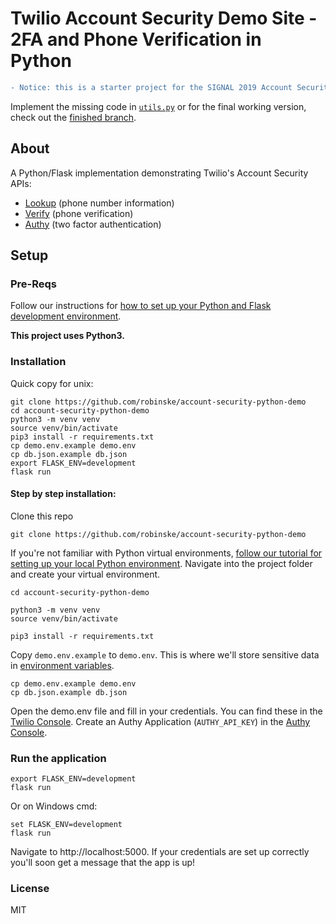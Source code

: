 # Twilio Account Security Demo Site - 2FA and Phone Verification in Python

```diff
- Notice: this is a starter project for the SIGNAL 2019 Account Security Workshop.
```
Implement the missing code in [`utils.py`](https://github.com/AuthySE/signal-2019-python-authy-verify/blob/master/server/utils.py) or for the final working version, check out the [finished branch](https://github.com/robinske/account-security-python-demo/compare/finished).

## About

A Python/Flask implementation demonstrating Twilio's Account Security APIs:

* [Lookup](https://www.twilio.com/docs/lookup/api) (phone number information)
* [Verify](https://www.twilio.com/docs/verify/api) (phone verification)
* [Authy](https://www.twilio.com/docs/authy/api) (two factor authentication)

## Setup

### Pre-Reqs

Follow our instructions for [how to set up your Python and Flask development environment](https://www.twilio.com/docs/usage/tutorials/how-to-set-up-your-python-and-flask-development-environment). 

**This project uses Python3.**

### Installation

Quick copy for unix:
```
git clone https://github.com/robinske/account-security-python-demo
cd account-security-python-demo
python3 -m venv venv
source venv/bin/activate
pip3 install -r requirements.txt
cp demo.env.example demo.env
cp db.json.example db.json
export FLASK_ENV=development
flask run
```

#### Step by step installation:

Clone this repo
```
git clone https://github.com/robinske/account-security-python-demo
```

If you're not familiar with Python virtual environments, [follow our tutorial for setting up your local Python environment](https://www.twilio.com/docs/usage/quickstart/devenvironment-python#installing-flask-and-twilio-python). Navigate into the project folder and create your virtual environment.

```
cd account-security-python-demo

python3 -m venv venv
source venv/bin/activate

pip3 install -r requirements.txt
```

Copy `demo.env.example` to `demo.env`. This is where we'll store sensitive data in [environment variables](https://www.twilio.com/blog/2017/01/how-to-set-environment-variables.html).
```
cp demo.env.example demo.env
cp db.json.example db.json
```

Open the demo.env file and fill in your credentials. You can find these in the [Twilio Console](https://www.twilio.com/console). Create an Authy Application (`AUTHY_API_KEY`) in the [Authy Console](https://www.twilio.com/console/authy/applications).

### Run the application
```
export FLASK_ENV=development
flask run
```

Or on Windows cmd:
```
set FLASK_ENV=development
flask run
```
Navigate to http://localhost:5000. If your credentials are set up correctly you'll soon get a message that the app is up!

### License
MIT
